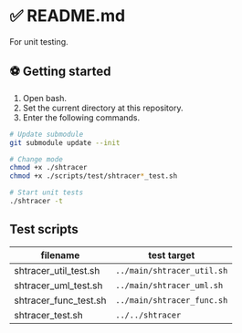 # ✅ README.md

For unit testing.

## ⚽ Getting started

1. Open bash.
1. Set the current directory at this repository.
1. Enter the following commands.

```bash
# Update submodule
git submodule update --init

# Change mode
chmod +x ./shtracer
chmod +x ./scripts/test/shtracer*_test.sh

# Start unit tests
./shtracer -t
```

## Test scripts

filename                | test target
----------------------- | ---------------
shtracer_util_test.sh   | `../main/shtracer_util.sh`
shtracer_uml_test.sh    | `../main/shtracer_uml.sh`
shtracer_func_test.sh   | `../main/shtracer_func.sh`
shtracer_test.sh        | `../../shtracer`


